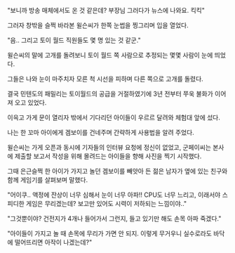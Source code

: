 "보니까 방송 매체에서도 온 것 같은데? 부장님 그러다가 뉴스에 나와요. 킥킥"

그러자 창밖을 슬쩍 바라본 윌슨씨가 한쪽 눈썹을 찡그리며 입을 열었다.

"음.. 그리고 토이 월드 직원들도 몇 명 있는 것 같군."

윌슨씨의 말에 고개를 돌려보니 토이 월드 쪽 사람으로 추정되는 몇몇 사람이 눈에 띄었다.

그들은 나와 눈이 마주치자 모른 척 시선을 피하며 다른 쪽으로 고개를 돌렸다.

결국 민텐도의 패밀리는 토이월드의 공급을 거절하였기에 3년 전부터 쭈욱 불화가 이어져 오고 있었다.

이윽고 가게 문이 열리자 밖에서 기다리던 아이들이 우르르 달려와 체험대 앞에 섰다.

나는 한 꼬마 아이에게 겜보이를 건네주며 간략하게 사용법을 알려 주었다.

윌슨씨는 가게 오픈과 동시에 기자들의 인터뷰 요청에 정신이 없었고, 군페이씨는 본사에 제출할 보고서 작성을 위해 몰려드는 아이들을 향해 사진을 찍기 시작했다.

그때 은근슬쩍 한 아이가 가지고 놀던 겜보이를 빼앗아 든 젊은 남자가 옆에 있는 친구와 함께 게임기를 살펴보며 말했다.

"어이쿠.. 액정에 잔상이 너무 심해서 눈이 너무 아파!! CPU도 너무 느리고, 이래서야 스피디한 게임은 무리겠는데? 보고만 있어도 시력이 저하되는 느낌이야.."

"그것뿐이야? 건전지가 4개나 들어가서 그런지, 들고 있기만 해도 손목 아파 죽겠다."

"아이들이 가지고 놀 때 손목에 무리가 가면 안 되지. 이렇게 무거우니 실수로라도 바닥에 떨어뜨리면 아작이 나겠는데?" 